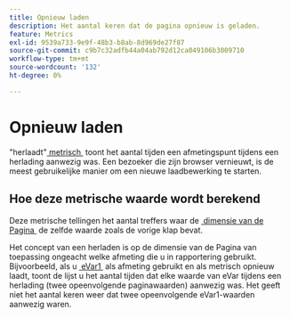 ```yaml
---
title: Opnieuw laden
description: Het aantal keren dat de pagina opnieuw is geladen.
feature: Metrics
exl-id: 9539a733-9e9f-48b3-b8ab-8d969de27f87
source-git-commit: c9b7c32adfb44a04ab792d12ca049106b3009710
workflow-type: tm+mt
source-wordcount: '132'
ht-degree: 0%

---
```


# Opnieuw laden

&quot;herlaadt&quot;[&#x200B; metrisch &#x200B;](overview.md) toont het aantal tijden een afmetingspunt tijdens een herlading aanwezig was. Een bezoeker die zijn browser vernieuwt, is de meest gebruikelijke manier om een nieuwe laadbewerking te starten.

## Hoe deze metrische waarde wordt berekend

Deze metrische tellingen het aantal treffers waar de [&#x200B; dimensie van de Pagina &#x200B;](../dimensions/page.md) de zelfde waarde zoals de vorige klap bevat.

Het concept van een herladen is op de dimensie van de Pagina van toepassing ongeacht welke afmeting die u in rapportering gebruikt. Bijvoorbeeld, als u [&#x200B; eVar1 &#x200B;](../dimensions/evar.md) als afmeting gebruikt en als metrisch opnieuw laadt, toont de lijst u het aantal tijden dat elke waarde van eVar tijdens een herlading (twee opeenvolgende paginawaarden) aanwezig was. Het geeft niet het aantal keren weer dat twee opeenvolgende eVar1-waarden aanwezig waren.
